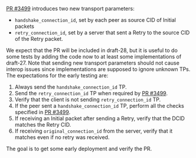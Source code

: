 [PR #3499](https://github.com/quicwg/base-drafts/pull/3499/files) introduces two new transport parameters:

* `handshake_connection_id`, set by each peer as source CID of Initial packets
* `retry_connection_id`, set by a server that sent a Retry to the source CID of the Retry packet.

We expect that the PR will be included in draft-28, but it is useful to do some tests by adding the code now to at least some implementations of draft-27. Note that sending new transport parameters should not cause interop issues since implementations are supposed to ignore unknown TPs. The expectations for the early testing are:

1. Always send the `handshake_connection_id` TP.
2. Send the `retry_connection_id` TP when required by [PR #3499](https://github.com/quicwg/base-drafts/pull/3499/files).
3. Verify that the client is not sending `retry_connection_id` TP.
4. If the peer sent a `handshake_connection_id` TP, perform all the checks specified in [PR #3499](https://github.com/quicwg/base-drafts/pull/3499/files).
5. If receiving an Initial packet after sending a Retry, verify that the DCID matches the Retry CID.
6. If receiving `original_connection_id` from the server, verify that it matches even if no retry was received.

The goal is to get some early deployment and verify the PR.
